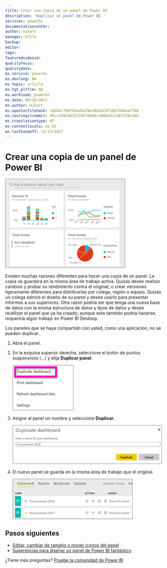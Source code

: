 ```yaml
---
title: Crear una copia de un panel de Power BI
description: 'Duplicar un panel de Power BI '
services: powerbi
documentationcenter: 
author: mihart
manager: kfile
backup: 
editor: 
tags: 
featuredvideoid: 
qualityfocus: 
qualitydate: 
ms.service: powerbi
ms.devlang: NA
ms.topic: article
ms.tgt_pltfrm: NA
ms.workload: powerbi
ms.date: 09/26/2017
ms.author: mihart
ms.openlocfilehash: c8d44c7b0f65ad9a7bef0824c0f1bb7494eaff88
ms.sourcegitcommit: 99cc3b9cb615c2957dde6ca908a51238f129cebb
ms.translationtype: HT
ms.contentlocale: es-ES
ms.lasthandoff: 11/13/2017
---
```

# <a name="create-a-copy-of-a-power-bi-dashboard"></a>Crear una copia de un panel de Power BI
![](media/service-dashboard-copy/power-bi-dashboard.png)

Existen muchas razones diferentes para hacer una copia de un panel. La copia se guardará en la misma área de trabajo activa. Quizás desee realizar cambios y probar su rendimiento contra el original; o crear versiones ligeramente diferentes para distribuirlas por colega, región o equipo. Quizás un colega admire el diseño de su panel y desee usarlo para presentar informes a sus superiores. Otra razón podría ser que tenga una nueva base de datos con la misma estructura de datos y tipos de datos y desee reutilizar el panel que ya ha creado; aunque esto también podría hacerse, requeriría algún trabajo en Power BI Desktop. 

Los paneles que se haya compartido con usted, como una aplicación, no se pueden duplicar.

1. Abra el panel.
2. En la esquina superior derecha, seleccione el botón de puntos suspensivos (...) y elija **Duplicar panel**.
   
   ![](media/service-dashboard-copy/power-bi-dulicate.png)
3. Asigne al panel un nombre y seleccione **Duplicar**. 
   
   ![](media/service-dashboard-copy/power-bi-name.png)
4. El nuevo panel se guarda en la misma área de trabajo que el original. 
   
   ![](media/service-dashboard-copy/power-bi-copied.png)

## <a name="next-steps"></a>Pasos siguientes
* [Editar, cambiar de tamaño o mover iconos del panel](service-dashboard-edit-tile.md) 
* [Sugerencias para diseñar un panel de Power BI fantástico](service-dashboards-design-tips.md) 

¿Tiene más preguntas? [Pruebe la comunidad de Power BI](http://community.powerbi.com/)

